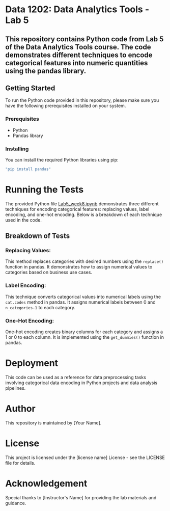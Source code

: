 # Data 1202: Data Analytics Tools - Lab 5

## This repository contains Python code from Lab 5 of the Data Analytics Tools course. The code demonstrates different techniques to encode categorical features into numeric quantities using the pandas library.

## Getting Started
To run the Python code provided in this repository, please make sure you have the following prerequisites installed on your system.

### Prerequisites
- Python 
- Pandas library

### Installing
You can install the required Python libraries using pip:
```bash
"pip install pandas"
```

# Running the Tests

The provided Python file [Lab5_week8.ipynb](https://github.com/GangDYash/Assignment5/blob/44f2afe6d30d9c3bf03eebcd7d0b850df7afc018/Lab5_week8.ipynb) demonstrates three different techniques for encoding categorical features: replacing values, label encoding, and one-hot encoding. Below is a breakdown of each technique used in the code.

## Breakdown of Tests

### Replacing Values:

This method replaces categories with desired numbers using the `replace()` function in pandas. It demonstrates how to assign numerical values to categories based on business use cases.

### Label Encoding:

This technique converts categorical values into numerical labels using the `cat.codes` method in pandas. It assigns numerical labels between 0 and `n_categories-1` to each category.

### One-Hot Encoding:

One-hot encoding creates binary columns for each category and assigns a 1 or 0 to each column. It is implemented using the `get_dummies()` function in pandas.

# Deployment

This code can be used as a reference for data preprocessing tasks involving categorical data encoding in Python projects and data analysis pipelines.

# Author

This repository is maintained by [Your Name].

# License

This project is licensed under the [license name] License - see the LICENSE file for details.

# Acknowledgement

Special thanks to [Instructor's Name] for providing the lab materials and guidance.
